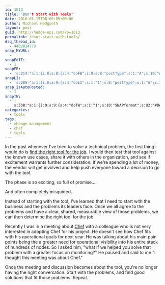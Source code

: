 ```yaml
---
id: 1013
title: 'Don't Start with Tools'
date: 2016-01-15T08:00:05+00:00
author: Michael Hedgpeth
layout: post
guid: http://hedge-ops.com/?p=1013
permalink: /dont-start-with-tools/
dsq_thread_id:
  - 4482814778
snap_MYURL:
  - 
snapEdIT:
  - 1
snapFB:
  - 's:214:"a:1:{i:0;a:8:{s:4:"doFB";i:0;s:8:"postType";s:1:"A";s:10:"AttachPost";s:1:"2";s:10:"SNAPformat";s:16:"%TITLE% - %SURL%";s:9:"isAutoImg";s:1:"A";s:8:"imgToUse";s:0:"";s:9:"isAutoURL";s:1:"A";s:8:"urlToUse";s:0:"";}}";'
snapLI:
  - 's:289:"a:1:{i:0;a:9:{s:4:"doLI";s:1:"1";s:8:"postType";s:1:"A";s:10:"SNAPformat";s:41:"New post has been published on %SITENAME%";s:11:"SNAPformatT";s:18:"New Post - %TITLE%";s:9:"isAutoImg";s:1:"A";s:8:"imgToUse";s:0:"";s:9:"isAutoURL";s:1:"A";s:8:"urlToUse";s:0:"";s:11:"isPrePosted";s:1:"1";}}";'
snap_isAutoPosted:
  - 1
snapTW:
  - |
    s:338:"a:1:{i:0;a:9:{s:4:"doTW";s:1:"1";s:10:"SNAPformat";s:82:"#Devops should never start with tools, even if they're awesome like @chef - %SURL%";s:8:"attchImg";s:1:"1";s:9:"isAutoImg";s:1:"A";s:8:"imgToUse";s:0:"";s:11:"isPrePosted";s:1:"1";s:8:"isPosted";s:1:"1";s:4:"pgID";s:18:"688000252347994113";s:5:"pDate";s:19:"2016-01-15 14:10:17";}}";
categories:
  - tools
tags:
  - change management
  - chef
  - tools
---
```

In the past whenever I've tried to solve a technical problem, the first thing I would do is [find the right tool for the job](http://hedge-ops.com/christmas-with-russians/). I would then test that tool against the known use cases, share it with others in the organization, and see if excitement warrants further consideration. If we're spending a lot of money, the vendor will get involved and help push everyone toward a decision to go with the tool.

The phase is so exciting, so full of promise&#8230;

And often completely misguided.<!--more-->

Instead of starting with the tool, I've learned that I need to start with the business and the problems its leaders face. Once we all agree to the problems and have a clear, shared, measurable view of those problems, we can then determine the right tool for the job.

Recently I was in a meeting about [Chef](http://hedge-ops.com/intrinsic-motivators-leading-to-chef/) with a colleague who is not very interested in adopting Chef for his project. He doesn't see how Chef fits with his operational goals for next year. He was talking about his main pain points being the a greater need for operational visibility into his entire stack of hundreds of nodes. So I asked him, "what if we helped you solve that problem with a greater focus on monitoring?" He paused and said to me "I thought this meeting was about Chef."

Once the meeting and discussion becomes about the tool, you're no longer having the right conversation. Start with the problems, and find good solutions that fit those problems. Repeat.